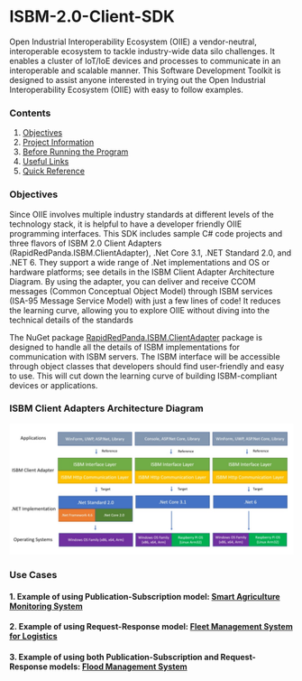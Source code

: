 # ISBM-2.0-Client-SDK

Open Industrial Interoperability Ecosystem (OIIE) a vendor-neutral, interoperable ecosystem to tackle industry-wide data silo challenges. It enables a cluster of IoT/IoE devices and processes to communicate in an interoperable and scalable manner. This Software Development Toolkit is designed to assist anyone interested in trying out the Open Industrial Interoperability Ecosystem (OIIE) with easy to follow examples. 

### Contents
  
   1. [Objectives](#Objectives)
   2. [Project Information](#Project-Information)
   3. [Before Running the Program](#Before-Running-the-Program)
   4. [Useful Links](#Useful-Links)
   5. [Quick Reference](#Quick-Reference)

### Objectives

Since OIIE involves multiple industry standards at different levels of the technology stack, it is helpful to have a developer friendly OIIE programming interfaces. This SDK includes sample C# code projects and three flavors of ISBM 2.0 Client Adapters (RapidRedPanda.ISBM.ClientAdapter), .Net Core 3.1, .NET Standard 2.0, and .NET 6. They support a wide range of .Net implementations and OS or hardware platforms; see details in the ISBM Client Adapter Architecture Diagram. By using the adapter, you can deliver and receive CCOM messages (Common Conceptual Object Model) through ISBM services (ISA-95 Message Service Model) with just a few lines of code! It reduces the learning curve, allowing you to explore OIIE without diving into the technical details of the standards

The NuGet package [RapidRedPanda.ISBM.ClientAdapter](https://www.nuget.org/packages/RapidRedPanda.ISBM.ClientAdapter/#readme-body-tab) package is designed to handle all the details of ISBM implementations for communication with ISBM servers. The ISBM interface will be accessible through object classes that developers should find user-friendly and easy to use. This will cut down the learning curve of building ISBM-compliant devices or applications.

      
### ISBM Client Adapters Architecture Diagram

![image](/Documents/Images/Architecture_Diagram1.jpg)

### Use Cases

#### 1. Example of using Publication-Subscription model:  [Smart Agriculture Monitoring System](Documents/Use_Cases/Smart-Agriculture-Monitoring-System.md) 
#### 2. Example of using Request-Response model:  [Fleet Management System for Logistics](Documents/Use_Cases/Fleet_Management.md)
#### 3. Example of using both Publication-Subscription and Request-Response models:  [Flood Management System](Documents/Use_Cases/Flood-Management.md)
 

